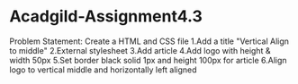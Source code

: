 # Acadgild-Assignment4.3
Problem Statement: Create a HTML and CSS file
1.Add a title "Vertical Align to middle"
2.External stylesheet
3.Add article
4.Add logo with height & width 50px
5.Set border black solid 1px and height 100px for article
6.Align logo to vertical middle and horizontally left aligned
